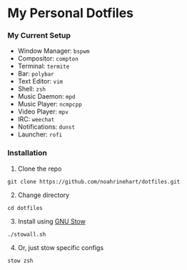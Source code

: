 My Personal Dotfiles
===================

### My Current Setup

* Window Manager: ``` bspwm ```
* Compositor: ``` compton ```
* Terminal: ``` termite ```
* Bar: ``` polybar ```
* Text Editor: ``` vim ```
* Shell: ``` zsh ```
* Music Daemon: ``` mpd ```
* Music Player: ``` ncmpcpp ```
* Video Player: ``` mpv ```
* IRC: ``` weechat ```
* Notifications: ``` dunst ```
* Launcher: ``` rofi ```


### Installation

1. Clone the repo

``` git clone https://github.com/noahrinehart/dotfiles.git ```

2. Change directory

``` cd dotfiles ```

3. Install using [GNU Stow]

``` ./stowall.sh ```

4. Or, just stow specific configs

``` stow zsh ```




[GNU Stow]: https://www.gnu.org/software/stow/
